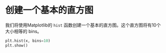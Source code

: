 # 创建一个基本的直方图

我们将使用Matplotlib的 `hist` 函数创建一个基本的直方图。这个直方图将有10个大小相等的 bins。

```python
plt.hist(x, bins=10)
plt.show()
```
